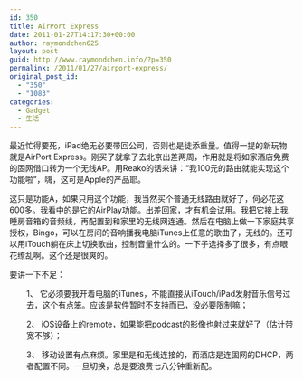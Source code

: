 ```yaml
---
id: 350
title: AirPort Express
date: 2011-01-27T14:17:30+00:00
author: raymondchen625
layout: post
guid: http://www.raymondchen.info/?p=350
permalink: /2011/01/27/airport-express/
original_post_id:
  - "350"
  - "1083"
categories:
  - Gadget
  - 生活
---
```

最近忙得要死，iPad绝无必要带回公司，否则也是徒添重量。值得一提的新玩物就是AirPort Express。刚买了就拿了去北京出差两周，作用就是将如家酒店免费的固网借口转为一个无线AP。用Reako的话来讲：“我100元的路由就能实现这个功能啦”，嗨，这可是Apple的产品耶。

这只是功能A，如果只用这个功能，我当然买个普通无线路由就好了，何必花这600多。我看中的是它的AirPlay功能。出差回家，才有机会试用。我把它接上我睡房音箱的音频线，再配置到和家里的无线网连通。然后在电脑上做一下家庭共享授权，Bingo，可以在房间的音响播我电脑iTunes上任意的歌曲了，无线的。还可以用iTouch躺在床上切换歌曲，控制音量什么的。一下子选择多了很多，有点眼花缭乱啊。这个还是很爽的。

要讲一下不足：

<p style="padding-left:30px;">
  1、 它必须要我开着电脑的iTunes，不能直接从iTouch/iPad发射音乐信号过去，这个有点笨。应该是软件暂时不支持而已，没必要限制嘛；
</p>

<p style="padding-left:30px;">
  2、 iOS设备上的remote，如果能把podcast的影像也射过来就好了（估计带宽不够）；
</p>

<p style="padding-left:30px;">
  3、 移动设置有点麻烦。家里是和无线连接的，而酒店是连固网的DHCP，两者配置不同。一旦切换，总是要浪费七八分钟重新配。
</p>